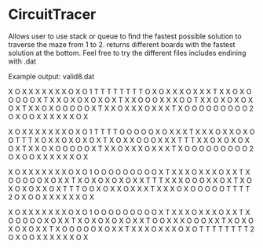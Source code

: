 # CircuitTracer
Allows user to use stack or queue to find the fastest possible solution to traverse the maze from 1 to 2. returns different boards with the fastest solution at the bottom. Feel free to try the different files includes endining with .dat 

Example output: valid8.dat

X O X X X X X X X O X 
O 1 T T T T T T T T O 
X O X X X O X X X T X 
X O X O O O O O X T X 
X O X O X O X O X T X 
X O O O X X X O O T X 
X O X O X O X O X T X 
X O X O O O O O X T X 
X O X X X O X X X T X 
O O O O O O O O O 2 O 
X O O X X X X X X O X 

X O X X X X X X X O X 
O 1 T T T T O O O O O 
X O X X X T X X X O X 
X O X O O T T T X O X 
X O X O X O X T X O X 
X O O O X X X T T T X 
X O X O X O X O X T X 
X O X O O O O O X T X 
X O X X X O X X X T X 
O O O O O O O O O 2 O 
X O O X X X X X X O X 

X O X X X X X X X O X 
O 1 O O O O O O O O O 
X T X X X O X X X O X 
X T X O O O O O X O X 
X T X O X O X O X O X 
X T T T X X X O O O X 
X O X T X O X O X O X 
X O X T T T O O X O X 
X O X X X T X X X O X 
O O O O O T T T T 2 O 
X O O X X X X X X O X 

X O X X X X X X X O X 
O 1 O O O O O O O O O 
X T X X X O X X X O X 
X T X O O O O O X O X 
X T X O X O X O X O X 
X T O O X X X O O O X 
X T X O X O X O X O X 
X T X O O O O O X O X 
X T X X X O X X X O X 
O T T T T T T T T 2 O 
X O O X X X X X X O X 
